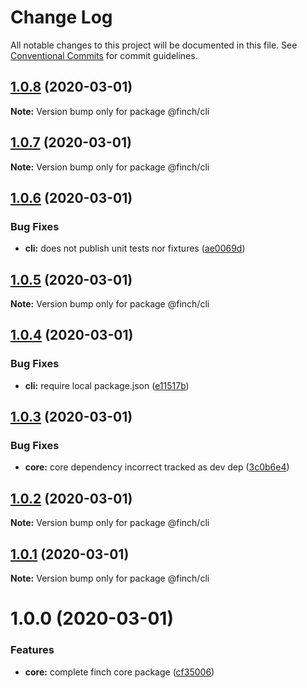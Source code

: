 # Change Log

All notable changes to this project will be documented in this file.
See [Conventional Commits](https://conventionalcommits.org) for commit guidelines.

## [1.0.8](https://github.com/mseeley/finch/compare/v1.0.7...v1.0.8) (2020-03-01)

**Note:** Version bump only for package @finch/cli





## [1.0.7](https://github.com/mseeley/finch/compare/v1.0.6...v1.0.7) (2020-03-01)

**Note:** Version bump only for package @finch/cli





## [1.0.6](https://github.com/mseeley/finch/compare/v1.0.5...v1.0.6) (2020-03-01)


### Bug Fixes

* **cli:** does not publish unit tests nor fixtures ([ae0069d](https://github.com/mseeley/finch/commit/ae0069d))





## [1.0.5](https://github.com/mseeley/finch/compare/v1.0.4...v1.0.5) (2020-03-01)

**Note:** Version bump only for package @finch/cli





## [1.0.4](https://github.com/mseeley/finch/compare/v1.0.3...v1.0.4) (2020-03-01)


### Bug Fixes

* **cli:** require local package.json ([e11517b](https://github.com/mseeley/finch/commit/e11517b))





## [1.0.3](https://github.com/mseeley/finch/compare/v1.0.2...v1.0.3) (2020-03-01)


### Bug Fixes

* **core:** core dependency incorrect tracked as dev dep ([3c0b6e4](https://github.com/mseeley/finch/commit/3c0b6e4))





## [1.0.2](https://github.com/mseeley/finch/compare/v1.0.1...v1.0.2) (2020-03-01)

**Note:** Version bump only for package @finch/cli





## [1.0.1](https://github.com/mseeley/finch/compare/v1.0.0...v1.0.1) (2020-03-01)

**Note:** Version bump only for package @finch/cli





# 1.0.0 (2020-03-01)


### Features

* **core:** complete finch core package ([cf35006](https://github.com/mseeley/finch/commit/cf35006))
